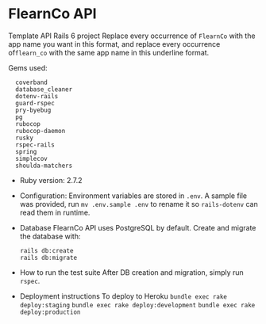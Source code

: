 # FlearnCo API

Template API Rails 6 project
Replace every occurrence of `FlearnCo` with the app name you want in this format, and replace every occurrence of`flearn_co` with the same app name in this underline format.

Gems used:
```
  coverband
  database_cleaner
  dotenv-rails
  guard-rspec
  pry-byebug
  pg
  rubocop
  rubocop-daemon
  rusky
  rspec-rails
  spring
  simplecov
  shoulda-matchers
```

- Ruby version: 2.7.2
- Configuration:
  Environment variables are stored in `.env`. A sample file was provided, run `mv .env.sample .env` to rename it so `rails-dotenv` can read them in runtime.

- Database
  FlearnCo API uses PostgreSQL by default. Create and migrate the database with:
  ```
  rails db:create
  rails db:migrate
  ```

- How to run the test suite
  After DB creation and migration, simply run `rspec`.

- Deployment instructions
  To deploy to Heroku
  `bundle exec rake deploy:staging`
  `bundle exec rake deploy:development`
  `bundle exec rake deploy:production`
